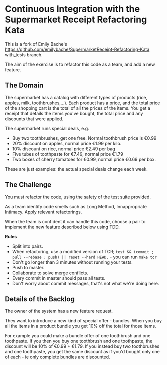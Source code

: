 # Continuous Integration with the Supermarket Receipt Refactoring Kata

This is a fork of Emily Bache's https://github.com/emilybache/SupermarketReceipt-Refactoring-Kata with\_tests branch.

The aim of the exercise is to refactor this code as a team, and add a new feature. 

## The Domain

The supermarket has a catalog with different types of products (rice, apples, milk, toothbrushes,...). Each product has a price, and the total price of the shopping cart is the total of all the prices of the items. You get a receipt that details the items you've bought, the total price and any discounts that were applied.

The supermarket runs special deals, e.g.
 - Buy two toothbrushes, get one free. Normal toothbrush price is €0.99
 - 20% discount on apples, normal price €1.99 per kilo.
 - 10% discount on rice, normal price €2.49 per bag
 - Five tubes of toothpaste for €7.49, normal price €1.79
 - Two boxes of cherry tomatoes for €0.99, normal price €0.69 per box.

These are just examples: the actual special deals change each week.

## The Challenge

You must refactor the code, using the safety of the test suite provided.

As a team identify code smells such as Long Method, Innappropriate Intimacy. Apply relevant refactorings.

When the team is confident it can handle this code, choose a pair to implement the new feature described below using TDD.

**Rules**

* Split into pairs.
* When refactoring, use a modified version of TCR; `test && (commit ; pull --rebase ; push) || reset --hard HEAD.` - you can run `make tcr`
* Don't go longer than 3 minutes without running your tests.
* Push to master.
* Collaborate to solve merge conflicts.
* Every commit in master should pass all tests.
* Don't worry about commit messages, that's not what we're doing here.

## Details of the Backlog 

The owner of the system has a new feature request.

They want to introduce a new kind of special offer - bundles. 
When you buy all the items in a product bundle you get 10% off the 
total for those items. 

For example you could make a bundle offer of 
one toothbrush and one toothpaste. 
If you then you buy one toothbrush and one toothpaste, 
the discount will be 10% of €0.99 + €1.79. 
If you instead buy two toothbrushes and one toothpaste, 
you get the same discount as if you'd bought 
only one of each - ie only complete bundles are discounted.

